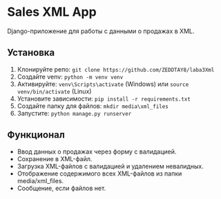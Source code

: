 # Sales XML App

Django-приложение для работы с данными о продажах в XML.

## Установка
1. Клонируйте репо: `git clone https://github.com/ZEDDTAY8/laba3Xml`
2. Создайте venv: `python -m venv venv`
3. Активируйте: `venv\Scripts\activate` (Windows) или `source venv/bin/activate` (Linux)
4. Установите зависимости: `pip install -r requirements.txt`
5. Создайте папку для файлов: `mkdir media\xml_files`
6. Запустите: `python manage.py runserver`

## Функционал
- Ввод данных о продажах через форму с валидацией.
- Сохранение в XML-файл.
- Загрузка XML-файлов с валидацией и удалением невалидных.
- Отображение содержимого всех XML-файлов из папки media/xml_files.
- Сообщение, если файлов нет.
